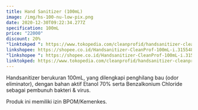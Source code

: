 ```yaml
---
title: Hand Sanitizer (100mL)
image: /img/hs-100-nu-low-pix.png
date: 2020-12-30T09:22:34.277Z
specification: 100mL
price: "22000"
discount: 20%
"linktokped ": https://www.tokopedia.com/cleanprofid/handsanitizer-cleanprof-100ml
linkshopee: https://shopee.co.id/Handsanitizer-CleanProf-100mL-i.315548033.7854907933
"linkshopee ": https://shopee.co.id/Handsanitizer-CleanProf-100mL-i.315548033.7854907933
linktokped: https://www.tokopedia.com/cleanprofid/handsanitizer-cleanprof-100ml
---
```

Handsanitizer berukuran 100mL, yang dilengkapi penghilang bau (odor eliminator), dengan bahan aktif Etanol 70% serta Benzalkonium Chloride sebagai pembunuh bakteri & virus.

Produk ini memiliki izin BPOM/Kemenkes.